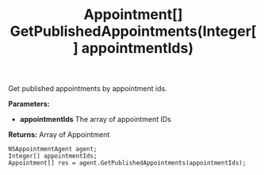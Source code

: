 ﻿---
uid: crmscript_ref_NSAppointmentAgent_GetPublishedAppointments
title: Appointment[] GetPublishedAppointments(Integer[] appointmentIds)
intellisense: NSAppointmentAgent.GetPublishedAppointments
keywords: NSAppointmentAgent, GetPublishedAppointments
so.topic: reference
---

Get published appointments by appointment ids.

**Parameters:**
 - **appointmentIds** The array of appointment IDs

**Returns:** Array of Appointment

```crmscript
NSAppointmentAgent agent;
Integer[] appointmentIds;
Appointment[] res = agent.GetPublishedAppointments(appointmentIds);
```

